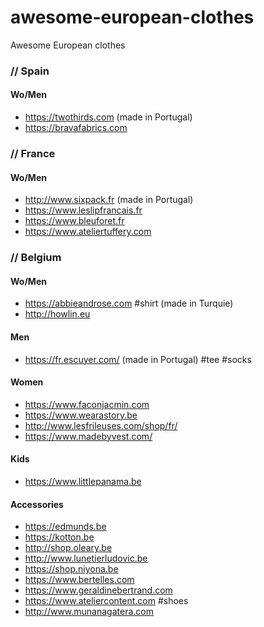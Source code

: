 # awesome-european-clothes
Awesome European clothes

### // Spain 
#### Wo/Men
- https://twothirds.com (made in Portugal)
- https://bravafabrics.com

### // France
#### Wo/Men
- http://www.sixpack.fr (made in Portugal)
- https://www.leslipfrancais.fr
- https://www.bleuforet.fr
- https://www.ateliertuffery.com

### // Belgium

#### Wo/Men
- https://abbieandrose.com \#shirt (made in Turquie)
- http://howlin.eu

#### Men 
- https://fr.escuyer.com/ (made in Portugal) \#tee \#socks

#### Women
- https://www.faconjacmin.com
- https://www.wearastory.be
- http://www.lesfrileuses.com/shop/fr/
- https://www.madebyvest.com/

#### Kids
- https://www.littlepanama.be

#### Accessories
- https://edmunds.be
- https://kotton.be
- http://shop.oleary.be
- http://www.lunetierludovic.be
- https://shop.niyona.be
- https://www.bertelles.com
- https://www.geraldinebertrand.com
- https://www.ateliercontent.com \#shoes
- http://www.munanagatera.com
